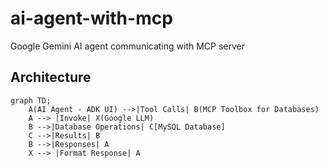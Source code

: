 # ai-agent-with-mcp
Google Gemini AI agent communicating with MCP server


## Architecture

```mermaid
graph TD;
    A(AI Agent - ADK UI) -->|Tool Calls| B(MCP Toolbox for Databases)
    A --> |Invoke| X(Google LLM)
    B -->|Database Operations| C[MySQL Database]
    C -->|Results| B
    B -->|Responses| A
    X --> |Format Response| A

```